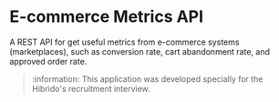 # E-commerce Metrics API

A REST API for get useful metrics from e-commerce systems (marketplaces), such as conversion rate, cart abandonment rate, and approved order rate.

> :information: This application was developed specially for the Hibrido's recruitment interview.